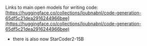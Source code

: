 <!--
date: 2024-03-03T00:12:42
edited: 2024-03-04T09:40:15
-->

Links to main open models for writing code: 
[https://huggingface.co/collections/loubnabnl/code-generation-65df5c21dea2916244966bee](https://huggingface.co/collections/loubnabnl/code-generation-65df5c21dea2916244966bee)

- there is also now StarCoder2-15B